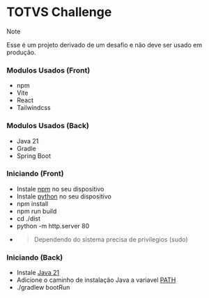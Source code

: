 # TOTVS Challenge

> [!NOTE]
> Esse é um projeto derivado de um desafio e não deve ser usado em produção.

### Modulos Usados (Front)
- npm
- Vite
- React
- Tailwindcss

### Modulos Usados (Back)
- Java 21
- Gradle
- Spring Boot

### Iniciando (Front)
- Instale [npm](https://www.npmjs.com/) no seu dispositivo
- Instale [python](https://www.python.org/) no seu dispositivo
- npm install
- npm run build
- cd ./dist
- python -m http.server 80
- > Dependendo do sistema precisa de privilegios (sudo)

### Iniciando (Back)
- Instale [Java 21](https://www.oracle.com/br/java/technologies/downloads/)
- Adicione o caminho de instalação Java a variavel [PATH](https://www.java.com/en/download/help/path.html)
- ./gradlew bootRun